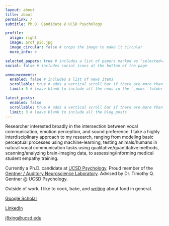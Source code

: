 ```yaml
---
layout: about
title: about
permalink: /
subtitle: Ph.D. Candidate @ UCSD Psychology

profile:
  align: right
  image: prof_pic.jpg
  image_circular: false # crops the image to make it circular
  more_info: >

selected_papers: true # includes a list of papers marked as "selected={true}"
social: false # includes social icons at the bottom of the page

announcements:
  enabled: false # includes a list of news items
  scrollable: true # adds a vertical scroll bar if there are more than 3 news items
  limit: 5 # leave blank to include all the news in the `_news` folder

latest_posts:
  enabled: false
  scrollable: true # adds a vertical scroll bar if there are more than 3 new posts items
  limit: 3 # leave blank to include all the blog posts
---
```


Researcher interested broadly in the intersection between vocal communication, emotion perception, and sound preference. I take a highly interdisciplinary approach to my research, ranging from modeling basic perceptual processes using machine-learning, testing animals/humans in natural vocal communication tasks using qualitative/quantitative methods, scanning/analyzing brain-imaging data, to assessing/informing medical student empathy training. 

Currently a Ph.D. candidate at [UCSD Psychology](https://psychology.ucsd.edu/). Proud member of the [Gentner / Auditory Neuroscience Laboratory](https://gentnerlab.ucsd.edu/). Advised by Dr. Timothy Q. Gentner @ UCSD Psychology. 

Outside of work, I like to cook, bake, and [writing](https://foodiepostcards.com/) about food in general. 

<i class="ai ai-google-scholar-square ai-lg"></i> [Google Scholar](https://scholar.google.com/citations?user=6aJj1lgAAAAJ&hl=en&oi=ao)

<i class="fa-brands fa-linkedin"></i> [LinkedIn](https://www.linkedin.com/in/jeffrey-xing-785301183/)

<i class="fa-solid fa-envelope"></i> j8xing@ucsd.edu

